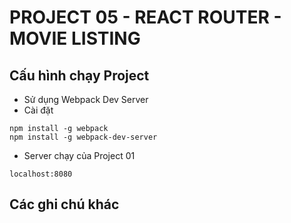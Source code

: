 # PROJECT 05 - REACT ROUTER - MOVIE LISTING

## Cấu hình chạy Project
* Sử dụng Webpack Dev Server
* Cài đặt
```
npm install -g webpack
npm install -g webpack-dev-server
``` 

* Server chạy của Project 01

```
localhost:8080
```
## Các ghi chú khác

